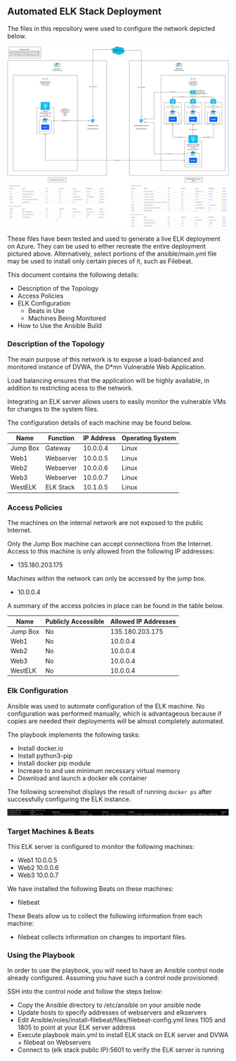 ## Automated ELK Stack Deployment

The files in this repository were used to configure the network depicted below. 

![Diagram](Diagrams/CyberSecBootcampNetDiagram.jpg)

These files have been tested and used to generate a live ELK deployment on Azure. They can be used to either recreate the entire deployment pictured above. Alternatively, select portions of the ansible/main.yml file may be used to install only certain pieces of it, such as Filebeat.

This document contains the following details:
- Description of the Topology
- Access Policies
- ELK Configuration
  - Beats in Use
  - Machines Being Monitored
- How to Use the Ansible Build


### Description of the Topology

The main purpose of this network is to expose a load-balanced and monitored instance of DVWA, the D*mn Vulnerable Web Application.

Load balancing ensures that the application will be highly available, in addition to restricting acess to the network.

Integrating an ELK server allows users to easily monitor the vulnerable VMs for changes to the system files.

The configuration details of each machine may be found below.

| Name     | Function | IP Address | Operating System |
|----------|----------|------------|------------------|
| Jump Box | Gateway  | 10.0.0.4   | Linux            |
| Web1     | Webserver| 10.0.0.5   | Linux            |
| Web2     | Webserver| 10.0.0.6   | Linux            |
| Web3     | Webserver| 10.0.0.7   | Linux            |
| WestELK  | ELK Stack| 10.1.0.5   | Linux            |

### Access Policies

The machines on the internal network are not exposed to the public Internet. 

Only the Jump Box machine can accept connections from the Internet. Access to this machine is only allowed from the following IP addresses:
- 135.180.203.175

Machines within the network can only be accessed by the jump box.
- 10.0.0.4

A summary of the access policies in place can be found in the table below.

| Name     | Publicly Accessible | Allowed IP Addresses |
|----------|---------------------|----------------------|
| Jump Box | No                  | 135.180.203.175      |
| Web1     | No                  | 10.0.0.4             |
| Web2     | No                  | 10.0.0.4             |
| Web3     | No                  | 10.0.0.4             |
| WestELK  | No                  | 10.0.0.4             |

### Elk Configuration

Ansible was used to automate configuration of the ELK machine. No configuration was performed manually, which is advantageous because if copies are needed their deployments will be almost completely automated.

The playbook implements the following tasks:
- Install docker.io
- Install python3-pip
- Install docker pip module
- Increase to and use minimum necessary virtual memory
- Download and launch a docker elk container

The following screenshot displays the result of running `docker ps` after successfully configuring the ELK instance.

![Screenshot](Images/docker_ps_output.png)

### Target Machines & Beats
This ELK server is configured to monitor the following machines:
- Web1 10.0.0.5
- Web2 10.0.0.6
- Web3 10.0.0.7

We have installed the following Beats on these machines:
- filebeat

These Beats allow us to collect the following information from each machine:
- filebeat collects information on changes to important files.

### Using the Playbook
In order to use the playbook, you will need to have an Ansible control node already configured. Assuming you have such a control node provisioned: 

SSH into the control node and follow the steps below:
- Copy the Ansible directory to /etc/ansible on your ansible node
- Update hosts to specify addresses of webservers and elkservers
- Edit Ansible/roles/install-filebeat/files/filebeat-config.yml lines 1105 and 1805 to point at your ELK server address
- Execute playbook main.yml to install ELK stack on ELK server and DVWA + filebeat on Webservers
- Connect to (elk stack public IP):5601 to verify the ELK server is running
